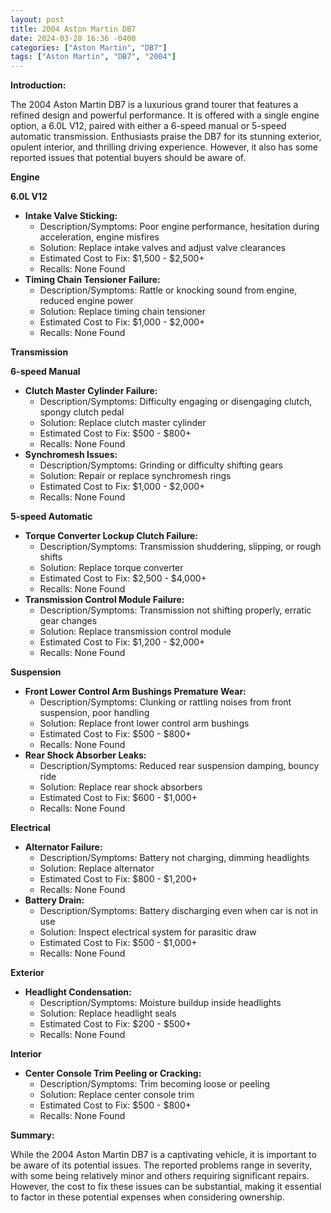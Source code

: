 ```yaml
---
layout: post
title: 2004 Aston Martin DB7
date: 2024-03-28 16:36 -0400
categories: ["Aston Martin", "DB7"]
tags: ["Aston Martin", "DB7", "2004"]
---
```

**Introduction:**

The 2004 Aston Martin DB7 is a luxurious grand tourer that features a refined design and powerful performance. It is offered with a single engine option, a 6.0L V12, paired with either a 6-speed manual or 5-speed automatic transmission. Enthusiasts praise the DB7 for its stunning exterior, opulent interior, and thrilling driving experience. However, it also has some reported issues that potential buyers should be aware of.

**Engine**

**6.0L V12**

* **Intake Valve Sticking:**
    * Description/Symptoms: Poor engine performance, hesitation during acceleration, engine misfires
    * Solution: Replace intake valves and adjust valve clearances
    * Estimated Cost to Fix: $1,500 - $2,500+
    * Recalls: None Found
* **Timing Chain Tensioner Failure:**
    * Description/Symptoms: Rattle or knocking sound from engine, reduced engine power
    * Solution: Replace timing chain tensioner
    * Estimated Cost to Fix: $1,000 - $2,000+
    * Recalls: None Found

**Transmission**

**6-speed Manual**

* **Clutch Master Cylinder Failure:**
    * Description/Symptoms: Difficulty engaging or disengaging clutch, spongy clutch pedal
    * Solution: Replace clutch master cylinder
    * Estimated Cost to Fix: $500 - $800+
    * Recalls: None Found
* **Synchromesh Issues:**
    * Description/Symptoms: Grinding or difficulty shifting gears
    * Solution: Repair or replace synchromesh rings
    * Estimated Cost to Fix: $1,000 - $2,000+
    * Recalls: None Found

**5-speed Automatic**

* **Torque Converter Lockup Clutch Failure:**
    * Description/Symptoms: Transmission shuddering, slipping, or rough shifts
    * Solution: Replace torque converter
    * Estimated Cost to Fix: $2,500 - $4,000+
    * Recalls: None Found
* **Transmission Control Module Failure:**
    * Description/Symptoms: Transmission not shifting properly, erratic gear changes
    * Solution: Replace transmission control module
    * Estimated Cost to Fix: $1,200 - $2,000+
    * Recalls: None Found

**Suspension**

* **Front Lower Control Arm Bushings Premature Wear:**
    * Description/Symptoms: Clunking or rattling noises from front suspension, poor handling
    * Solution: Replace front lower control arm bushings
    * Estimated Cost to Fix: $500 - $800+
    * Recalls: None Found
* **Rear Shock Absorber Leaks:**
    * Description/Symptoms: Reduced rear suspension damping, bouncy ride
    * Solution: Replace rear shock absorbers
    * Estimated Cost to Fix: $600 - $1,000+
    * Recalls: None Found

**Electrical**

* **Alternator Failure:**
    * Description/Symptoms: Battery not charging, dimming headlights
    * Solution: Replace alternator
    * Estimated Cost to Fix: $800 - $1,200+
    * Recalls: None Found
* **Battery Drain:**
    * Description/Symptoms: Battery discharging even when car is not in use
    * Solution: Inspect electrical system for parasitic draw
    * Estimated Cost to Fix: $500 - $1,000+
    * Recalls: None Found

**Exterior**

* **Headlight Condensation:**
    * Description/Symptoms: Moisture buildup inside headlights
    * Solution: Replace headlight seals
    * Estimated Cost to Fix: $200 - $500+
    * Recalls: None Found

**Interior**

* **Center Console Trim Peeling or Cracking:**
    * Description/Symptoms: Trim becoming loose or peeling
    * Solution: Replace center console trim
    * Estimated Cost to Fix: $500 - $800+
    * Recalls: None Found

**Summary:**

While the 2004 Aston Martin DB7 is a captivating vehicle, it is important to be aware of its potential issues. The reported problems range in severity, with some being relatively minor and others requiring significant repairs. However, the cost to fix these issues can be substantial, making it essential to factor in these potential expenses when considering ownership.
